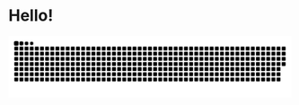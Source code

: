 




<h1>Hello!</h1>

![Snake animation](https://github.com/andressaakemih/andressaakemih/blob/output/github-contribution-grid-snake.svg)
